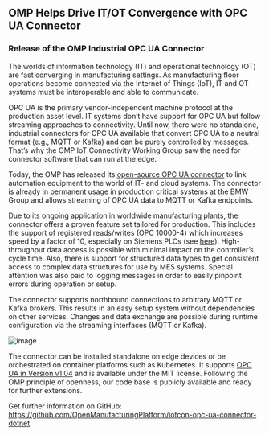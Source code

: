 ## OMP Helps Drive IT/OT Convergence with OPC UA Connector

### Release of the OMP Industrial OPC UA Connector
The worlds of information technology (IT) and operational technology (OT) are fast converging in manufacturing settings. As manufacturing floor operations become connected via the Internet of Things (IoT), IT and OT systems must be interoperable and able to communicate.

OPC UA is the primary vendor-independent machine protocol at the production asset level. IT systems don’t have support for OPC UA but follow streaming approaches to connectivity. Until now, there were no standalone, industrial connectors for OPC UA available that convert OPC UA to a neutral format (e.g., MQTT or Kafka) and can be purely controlled by messages. That’s why the OMP IoT Connectivity Working Group saw the need for connector software that can run at the edge.

Today, the OMP has released its <a href="https://github.com/OpenManufacturingPlatform/iotcon-opc-ua-connector-dotnet" target="_blank">open-source OPC UA connector</a> to link automation equipment to the world of IT- and cloud systems. The connector is already in permanent usage in production critical systems at the BMW Group and allows streaming of OPC UA data to MQTT or Kafka endpoints.

Due to its ongoing application in worldwide manufacturing plants, the connector offers a proven feature set tailored for production. This includes the support of registered reads/writes (OPC 10000-4) which increases speed by a factor of 10, especially on Siemens PLCs (see <a href="https://cache.industry.siemens.com/dl/dl-media/906/109776906/att_1032258/v1/109776906_OPCUA_6_Performance_WBT_EN/start.html?lang=en" target="_blank">here</a>). High-throughput data access is possible with minimal impact on the controller’s cycle time. Also, there is support for structured data types to get consistent access to complex data structures for use by MES systems. Special attention was also paid to logging messages in order to easily pinpoint errors during operation or setup.

The connector supports northbound connections to arbitrary MQTT or Kafka brokers. This results in an easy setup system without dependencies on other services. Changes and data exchange are possible during runtime configuration via the streaming interfaces (MQTT or Kafka).

![image](https://user-images.githubusercontent.com/3258579/207704008-b9a331f9-2836-4fb3-af6e-a0da628b1aee.png)

The connector can be installed standalone on edge devices or be orchestrated on container platforms such as Kubernetes. It supports <a href="" target="_blank">OPC UA in Version v1.04</a> and is available under the MIT license. Following the OMP principle of openness, our code base is publicly available and ready for further extensions.

Get further information on GitHub:
<a href="https://github.com/OpenManufacturingPlatform/iotcon-opc-ua-connector-dotnet" target="_blank">https://github.com/OpenManufacturingPlatform/iotcon-opc-ua-connector-dotnet</a>
